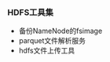 <!---
 Tencent is pleased to support the open source community by making BK-BASE 蓝鲸基础平台 available. 

 Copyright (C) 2021 THL A29 Limited, a Tencent company.  All rights reserved. 

 BK-BASE 蓝鲸基础平台 is licensed under the MIT License.

 License for BK-BASE 蓝鲸基础平台:
 --------------------------------------------------------------------
 Permission is hereby granted, free of charge, to any person obtaining a copy of this software and associated
 documentation files (the "Software"), to deal in the Software without restriction, including without limitation
 the rights to use, copy, modify, merge, publish, distribute, sublicense, and/or sell copies of the Software,
 and to permit persons to whom the Software is furnished to do so, subject to the following conditions:

 The above copyright notice and this permission notice shall be included in all copies or substantial
 portions of the Software.
 
 THE SOFTWARE IS PROVIDED "AS IS", WITHOUT WARRANTY OF ANY KIND, EXPRESS OR IMPLIED, INCLUDING BUT NOT
 LIMITED TO THE WARRANTIES OF MERCHANTABILITY, FITNESS FOR A PARTICULAR PURPOSE AND NONINFRINGEMENT. IN
 NO EVENT SHALL THE AUTHORS OR COPYRIGHT HOLDERS BE LIABLE FOR ANY CLAIM, DAMAGES OR OTHER LIABILITY,
 WHETHER IN AN ACTION OF CONTRACT, TORT OR OTHERWISE, ARISING FROM, OUT OF OR IN CONNECTION WITH THE
 SOFTWARE OR THE USE OR OTHER DEALINGS IN THE SOFTWARE.
-->

### HDFS工具集
 - 备份NameNode的fsimage
 - parquet文件解析服务
 - hdfs文件上传工具